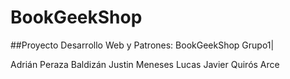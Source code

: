 # BookGeekShop

##Proyecto Desarrollo Web y Patrones: BookGeekShop Grupo1|

Adrián Peraza Baldizán
Justin Meneses Lucas
Javier Quirós Arce
